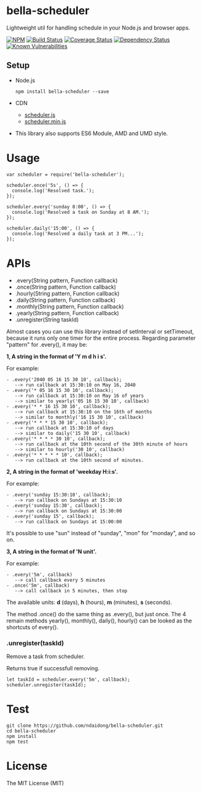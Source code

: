 bella-scheduler
========

Lightweight util for handling schedule in your Node.js and browser apps.

[![NPM](https://badge.fury.io/js/bella-scheduler.svg)](https://badge.fury.io/js/bella-scheduler)
[![Build Status](https://travis-ci.org/ndaidong/bella-scheduler.svg?branch=master)](https://travis-ci.org/ndaidong/bella-scheduler)
[![Coverage Status](https://coveralls.io/repos/github/ndaidong/bella-scheduler/badge.svg?branch=master)](https://coveralls.io/github/ndaidong/bella-scheduler?branch=master)
[![Dependency Status](https://gemnasium.com/badges/github.com/ndaidong/bella-scheduler.svg)](https://gemnasium.com/github.com/ndaidong/bella-scheduler)
[![Known Vulnerabilities](https://snyk.io/test/npm/bella-scheduler/badge.svg)](https://snyk.io/test/npm/bella-scheduler)


## Setup

- Node.js

  ```
  npm install bella-scheduler --save
  ```

- CDN

  - [scheduler.js](https://cdn.rawgit.com/ndaidong/bella-scheduler/master/dist/scheduler.js)
  - [scheduler.min.js](https://cdn.rawgit.com/ndaidong/bella-scheduler/master/dist/scheduler.min.js)

- This library also supports ES6 Module, AMD and UMD style.


# Usage

```
var scheduler = require('bella-scheduler');

scheduler.once('5s', () => {
  console.log('Resolved task.');
});

scheduler.every('sunday 8:00', () => {
  console.log('Resolved a task on Sunday at 8 AM.');
});

scheduler.daily('15:00', () => {
  console.log('Resolved a daily task at 3 PM...');
});
```

# APIs

 - .every(String pattern, Function callback)
 - .once(String pattern, Function callback)
 - .hourly(String pattern, Function callback)
 - .daily(String pattern, Function callback)
 - .monthly(String pattern, Function callback)
 - .yearly(String pattern, Function callback)
 - .unregister(String taskId)


Almost cases you can use this library instead of setInterval or setTimeout, because it runs only one timer for the entire process. Regarding parameter "pattern" for .every(), it may be:

**1, A string in the format of 'Y m d h i s'.**

For example:

    - .every('2040 05 16 15 30 10', callback);
       --> run callback at 15:30:10 on May 16, 2040
    - .every('* 05 16 15 30 10', callback);
       --> run callback at 15:30:10 on May 16 of years
       --> similar to yearly('05 16 15 30 10', callback)
    - .every('* * 16 15 30 10', callback);
       --> run callback at 15:30:10 on the 16th of months
       --> similar to monthly('16 15 30 10', callback)
    - .every('* * * 15 30 10', callback);
       --> run callback at 15:30:10 of days
       --> similar to daily('15 30 10', callback)
    - .every('* * * * 30 10', callback);
       --> run callback at the 10th second of the 30th minute of hours
       --> similar to hourly('30 10', callback)
    - .every('* * * * * 10', callback);
       --> run callback at the 10th second of minutes.

**2, A string in the format of 'weekday H:i:s'.**

For example:

    - .every('sunday 15:30:10', callback);
       --> run callback on Sundays at 15:30:10
    - .every('sunday 15:30', callback);
       --> run callback on Sundays at 15:30:00
    - .every('sunday 15', callback);
       --> run callback on Sundays at 15:00:00

It's possible to use "sun" instead of "sunday", "mon" for "monday", and so on.

**3, A string in the format of 'N unit'.**

For example:

    - .every('5m', callback)
       --> call callback every 5 minutes
    - .once('5m', callback)
       --> call callback in 5 minutes, then stop

The available units: **d** (days), **h** (hours), **m** (minutes), **s** (seconds).

The method .once() do the same thing as .every(), but just once. The 4 remain methods yearly(), monthly(), daily(), hourly() can be looked as the shortcuts of every().


### .unregister(taskId)

Remove a task from scheduler.

Returns true if successfull removing.

```
let taskId = scheduler.every('5m', callback);
scheduler.unregister(taskId);
```


# Test

```
git clone https://github.com/ndaidong/bella-scheduler.git
cd bella-scheduler
npm install
npm test
```

# License

The MIT License (MIT)
